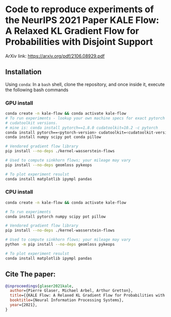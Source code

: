 # Code to reproduce experiments of the NeurIPS 2021 Paper KALE Flow: A Relaxed KL Gradient Flow for Probabilities with Disjoint Support

ArXiv link: https://arxiv.org/pdf/2106.08929.pdf

## Installation

Using `conda`: In a `bash` shell, clone the repository, and once inside it,
execute the following bash commands

### GPU install

```bash
conda create -n kale-flow && conda activate kale-flow
# To run experiments - lookup your own machine specs for exact pytorch and
# cudatoolkit versions.
# mine is: conda install pytorch==1.8.0 cudatoolkit=10.2 -c pytorch
conda install pytorch==<pytorch-version> cudatoolkit=<cudatoolkit-version> -c pytorch
conda install numpy scipy pot conda pillow

# Vendored gradient flow library
pip install --no-deps ./kernel-wasserstein-flows

# Used to compute sinkhorn flows; your mileage may vary
pip install --no-deps geomloss pykeops

# To plot experiment resulst
conda install matplotlib ipympl pandas
```

### CPU install

```bash
conda create -n kale-flow && conda activate kale-flow

# To run experiments
conda install pytorch numpy scipy pot pillow

# Vendored gradient flow library
pip install --no-deps ./kernel-wasserstein-flows

# Used to compute sinkhorn flows; your mileage may vary
python -m pip install --no-deps geomloss pykeops

# To plot experiment resulst
conda install matplotlib ipympl pandas
```


## Cite The paper:

```bibtex
@inproceedings{glaser2021kale,
  author={Pierre Glaser, Michael Arbel, Arthur Gretton},
  title={{KALE Flow: A Relaxed KL Gradient Flow for Probabilities with Disjoint Support}},
  booktitle={Neural Information Processing Systems},
  year={2021},
}
```
